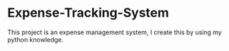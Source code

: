 # Expense-Tracking-System
This project is an expense management system, I create this by using my python knowledge.
